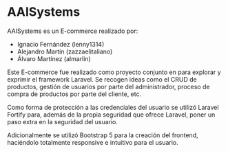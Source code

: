 <h1>AAISystems</h1>

<p>AAISystems es un E-commerce realizado por:</p>
<ul>
  <li>Ignacio Fernández (lenny1314) </li>
  <li>Alejandro Martín (zazzaelitaliano)</li>
  <li>Álvaro Martínez (almarlin)</li>
</ul>
<p>Este E-commerce fue realizado como proyecto conjunto en para explorar y exprimir el framework Laravel. Se recogen ideas como el CRUD de productos, gestión de usuarios por parte del administrador, 
proceso de compra de productos por parte del cliente, etc.</p>
<p>Como forma de protección a las credenciales del usuario se utilizó Laravel Fortify para, además de la propia seguridad que ofrece Laravel, poner un paso extra en la seguridad del usuario.</p>
<p>Adicionalmente se utilizó Bootstrap 5 para la creación del frontend, haciéndolo totalmente responsive e intuitivo para el usuario.</p>
